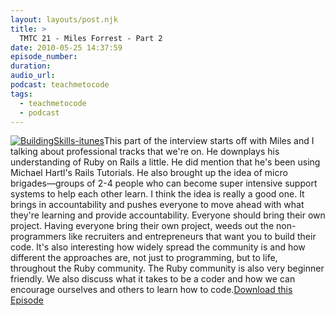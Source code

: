 ```yaml
---
layout: layouts/post.njk
title: >
  TMTC 21 - Miles Forrest - Part 2
date: 2010-05-25 14:37:59
episode_number:
duration:
audio_url:
podcast: teachmetocode
tags:
  - teachmetocode
  - podcast
---
```


[![](http://teachmetocode.com/podcast/files/2010/08/BuildingSkills-itunes.jpg 'BuildingSkills-itunes')](http://teachmetocode.com/podcast/files/2010/08/BuildingSkills-itunes.jpg)This part of the interview starts off with Miles and I talking about professional tracks that we're on. He downplays his understanding of Ruby on Rails a little. He did mention that he's been using Michael Hartl's Rails Tutorials. He also brought up the idea of micro brigades—groups of 2-4 people who can become super intensive support systems to help each other learn. I think the idea is really a good one. It brings in accountability and pushes everyone to move ahead with what they're learning and provide accountability. Everyone should bring their own project. Having everyone bring their own project, weeds out the non-programmers like recruiters and entrepreneurs that want you to build their code. It's also interesting how widely spread the community is and how different the approaches are, not just to programming, but to life, throughout the Ruby community. The Ruby community is also very beginner friendly. We also discuss what it takes to be a coder and how we can encourage ourselves and others to learn how to code.[Download this Episode](http://media.libsyn.com/media/charlesmaxwood/TMTC21_Miles_Forrest_Part_2.mp3)
